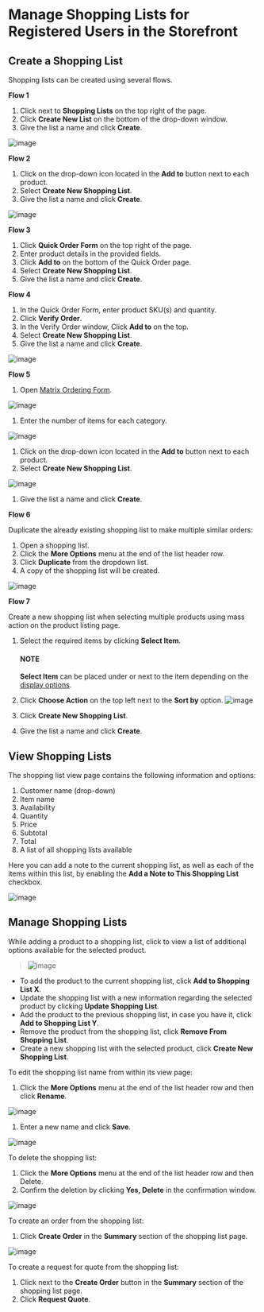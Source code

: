 <a id="frontstore-guide-shopping-lists-registered"></a>

# Manage Shopping Lists for Registered Users in the Storefront

## Create a Shopping List

Shopping lists can be created using several flows.

**Flow 1**

1. Click <i class="fa fa-chevron-down fa-lg" aria-hidden="true"></i> next to **Shopping Lists** on the top right of the page.
2. Click **Create New List** on the bottom of the drop-down window.
3. Give the list a name and click **Create**.

![image](user/img/storefront/shopping_lists/ShoppingListName.png)

**Flow 2**

1. Click on the drop-down icon <i class="fa fa-chevron-down fa-lg" aria-hidden="true"></i> located in the **Add to** button next to each product.
2. Select **Create New Shopping List**.
3. Give the list a name and click **Create**.

![image](user/img/storefront/shopping_lists/CreateShoppingListItem.png)

**Flow 3**

1. Click **Quick Order Form** on the top right of the page.
2. Enter product details in the provided fields.
3. Click **Add to** on the bottom of the Quick Order page.
4. Select **Create New Shopping List**.
5. Give the list a name and click **Create**.

**Flow 4**

1. In the Quick Order Form, enter product SKU(s) and quantity.
2. Click **Verify Order**.
3. In the Verify Order window, Click **Add to** on the top.
4. Select **Create New Shopping List**.
5. Give the list a name and click **Create**.

![image](user/img/storefront/shopping_lists/CreateShoppingListQuickOrder.png)

**Flow 5**

1. Open [Matrix Ordering Form](../../orders/matrix-form.md#frontstore-guide-orders-matrix).

![image](user/img/storefront/orders/HatProductPage.png)
1. Enter the number of items for each category.

![image](user/img/storefront/orders/MatrixForm.png)
1. Click on the drop-down icon <i class="fa fa-chevron-down fa-lg" aria-hidden="true"></i> located in the **Add to** button next to each product.
2. Select **Create New Shopping List**.

![image](user/img/storefront/orders/MatrixFormShoppngList.png)
1. Give the list a name and click **Create**.

**Flow 6**

Duplicate the already existing shopping list to make multiple similar orders:

1. Open a shopping list.
2. Click the <i class="fa fa-ellipsis-h fa-lg" aria-hidden="true"></i> **More Options** menu at the end of the list header row.
3. Click **Duplicate** from the dropdown list.
4. A copy of the shopping list will be created.

![image](user/img/storefront/shopping_lists/duplicate_shopping_list.png)

**Flow 7**

<a id="frontstore-guide-shopping-lists-create-mass-action"></a>

Create a new shopping list when selecting multiple products using mass action on the product listing page.

1. Select the required items by clicking **Select Item**.

   #### NOTE
   **Select Item** can be placed under or next to the item depending on the [display options](../../getting-started/common-controls.md#frontstore-guide-navigation-display-options).
2. Click **Choose Action** on the top left next to the **Sort by** option.
   ![image](user/img/storefront/navigation/MassActionProductListing.png)
3. Click **Create New Shopping List**.
4. Give the list a name and click **Create**.

<a id="frontstore-guide-shopping-lists-view"></a>

## View Shopping Lists

The shopping list view page contains the following information and options:

1. Customer name (drop-down)
2. Item name
3. Availability
4. Quantity
5. Price
6. Subtotal
7. Total
8. A list of all shopping lists available

Here you can add a note to the current shopping list, as well as each of the items within this list, by enabling the **Add a Note to This Shopping List** checkbox.

![image](user/img/storefront/shopping_lists/AddNoteShoppingList.png)

<a id="frontstore-guide-shopping-lists-manage"></a>

## Manage Shopping Lists

While adding a product to a shopping list, click <i class="fa fa-chevron-down fa-lg" aria-hidden="true"></i> to view a list of additional options available for the selected product.

> ![image](user/img/storefront/shopping_lists/shopping_list_dropdown_1.png)
* To add the product to the current shopping list, click **Add to Shopping List X**.
* Update the shopping list with a new information regarding the selected product by clicking **Update Shopping List**.
* Add the product to the previous shopping list, in case you have it, click **Add to Shopping List Y**.
* Remove the product from the shopping list, click **Remove From Shopping List**.
* Create a new shopping list with the selected product, click **Create New Shopping List**.

To edit the shopping list name from within its view page:

1. Click the <i class="fa fa-ellipsis-h fa-lg" aria-hidden="true"></i> **More Options** menu at the end of the list header row and then click <i class="fa fa-edit fa-lg" aria-hidden="true"></i> **Rename**.

![image](user/img/storefront/shopping_lists/SHEditName.png)
1. Enter a new name and click **Save**.

![image](user/img/storefront/shopping_lists/SHEditName2.png)

To delete the shopping list:

1. Click the <i class="fa fa-ellipsis-h fa-lg" aria-hidden="true"></i> **More Options** menu at the end of the list header row and then <i class="fas fa-trash-alt" aria-hidden="true"></i> Delete.
2. Confirm the deletion by clicking **Yes, Delete** in the confirmation window.

![image](user/img/storefront/shopping_lists/SHDelete.png)

To create an order from the shopping list:

1. Click **Create Order** in the **Summary** section of the shopping list page.

![image](user/img/storefront/shopping_lists/SHCreateOrder.png)

To create a request for quote from the shopping list:

1. Click <i class="fa fa-chevron-down fa-lg" aria-hidden="true"></i> next to the **Create Order** button in the **Summary** section of the shopping list page.
2. Click **Request Quote**.

<!-- fa-bars = fa-navicon -->
<!-- Ic Tiles is used as Set As Default in saved views, and as tiles in display layout options -->
<!-- IcPencil refers to Rename in Commerce and Inline Editing in CRM -->
<!-- Check mark in the square. -->
<!-- SortDesc is also used as drop-down arrow -->
